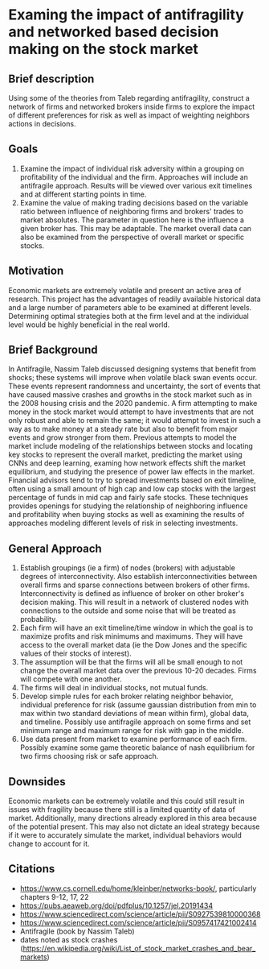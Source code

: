 # Examing the impact of antifragility and networked based decision making on the stock market
## Brief description
Using some of the theories from Taleb regarding antifragility, construct a network of firms and networked brokers inside firms to explore the impact of different preferences for risk as well as impact of weighting neighbors actions in decisions.

## Goals
1. Examine the impact of individual risk adversity within a grouping on profitability of the individual and the firm. Approaches will include an antifragile approach. Results will be viewed over various exit timelines and at different starting points in time.
2. Examine the value of making trading decisions based on the variable ratio between influence of neighboring firms and brokers' trades to market absolutes. The parameter in question here is the influence a given broker has. This may be adaptable. The market overall data can also be examined from the perspective of overall market or specific stocks.

## Motivation
Economic markets are extremely volatile and present an active area of research. This project has the advantages of readily available historical data and a large number of parameters able to be examined at different levels. Determining optimal strategies both at the firm level and at the individual level would be highly beneficial in the real world.

## Brief Background
In Antifragile, Nassim Taleb discussed designing systems that benefit from shocks; these systems will improve when volatile black swan events occur. These events represent randomness and uncertainty, the sort of events that have caused massive crashes and growths in the stock market such as in the 2008 housing crisis and the 2020 pandemic. A firm attempting to make money in the stock market would attempt to have investments that are not only robust and able to remain the same; it would attempt to invest in such a way as to make money at a steady rate but also to benefit from major events and grow stronger from them. Previous attempts to model the market include modeling of the relationships between stocks and locating key stocks to represent the overall market, predicting the market using CNNs and deep learning, examing how network effects shift the market equilibrium, and studying the presence of power law effects in the market. Financial advisors tend to try to spread investments based on exit timeline, often using a small amount of high cap and low cap stocks with the largest percentage of funds in mid cap and fairly safe stocks. These techniques provides openings for studying the relationship of neighboring influence and profitability when buying stocks as well as examining the results of approaches modeling different levels of risk in selecting investments.

## General Approach
1. Establish groupings (ie a firm) of nodes (brokers) with adjustable degrees of interconnectivity. Also establish interconnectivities between overall firms and sparse connections between brokers of other firms. Interconnectivity is defined as influence of broker on other broker's decision making. This will result in a network of clustered nodes with connections to the outside and some noise that will be treated as probability.
2. Each firm will have an exit timeline/time window in which the goal is to maximize profits and risk minimums and maximums. They will have access to the overall market data (ie the Dow Jones and the specific values of their stocks of interest).
3. The assumption will be that the firms will all be small enough to not change the overall market data over the previous 10-20 decades. Firms will compete with one another.
4. The firms will deal in individual stocks, not mutual funds.
5. Develop simple rules for each broker relating neighbor behavior, individual preference for risk (assume gaussian distribution from min to max within two standard deviations of mean within firm), global data, and timeline. Possibly use antifragile approach on some firms and set minimum range and maximum range for risk with gap in the middle.
6. Use data present from market to examine performance of each firm. Possibly examine some game theoretic balance of nash equilibrium for two firms choosing risk or safe approach.


## Downsides
Economic markets can be extremely volatile and this could still result in issues with fragility because there still is a limited quantity of data of market. Additionally, many directions already explored in this area because of the potential present. This may also not dictate an ideal strategy because if it were to accurately simulate the market, individual behaviors would change to account for it.


## Citations
- https://www.cs.cornell.edu/home/kleinber/networks-book/, particularly chapters 9-12, 17, 22
- https://pubs.aeaweb.org/doi/pdfplus/10.1257/jel.20191434
- https://www.sciencedirect.com/science/article/pii/S0927539810000368
- https://www.sciencedirect.com/science/article/pii/S0957417421002414
- Antifragile (book by Nassim Taleb)
- dates noted as stock crashes (https://en.wikipedia.org/wiki/List_of_stock_market_crashes_and_bear_markets)

